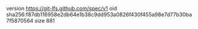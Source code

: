version https://git-lfs.github.com/spec/v1
oid sha256:f87db116958e2db64e1b38c9dd953a0826f430f455a98e7d77b30ba7f5870564
size 881
